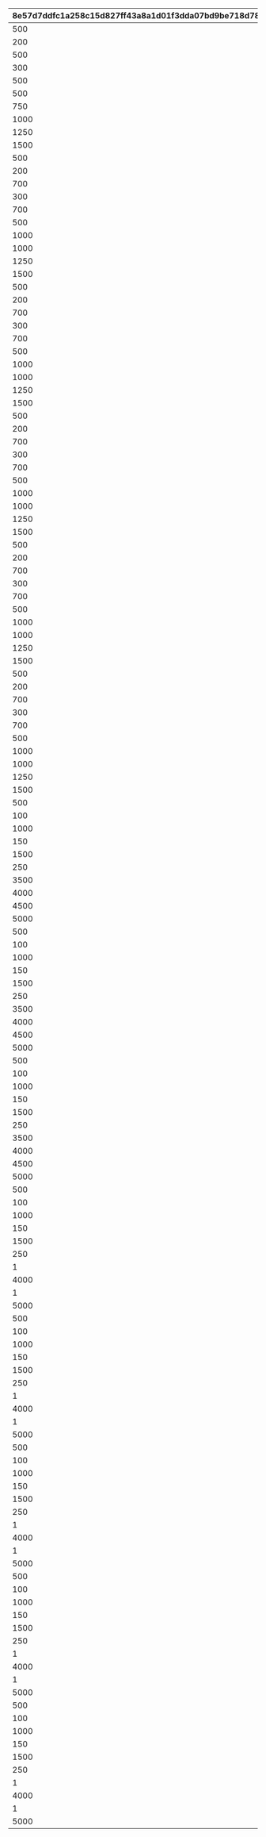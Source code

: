 |8e57d7ddfc1a258c15d827ff43a8a1d01f3dda07bd9be718d78c54d226cf8bea|8f525411748507372458ecf2543b3e02dbb7a0e761d0785a5b0cf3acd1f427b0|575380353834c418631159b6069357937e59083389dec4a148a0e1db2b530da2|af2531f1d035a6ee7c0ef02d1b461866b9b742768eddb246ace083b2b6c4917d|1493e0e9665963c119d7f40f194fb5eb6e0a7606b978c45b62907998bccaa77a|0c63aa07fb7d1811ec5a9f342c05c917f472ef12fbebbe8bff89487c9708c964|48cf059021186d33990730a0b653f17170e0eddf30ccb21e4ac3fb78218039f5|b281cbafb924166fcfb89579b5eb506b9a26d8e492c28f088f25727f6506c81b|f7b8195b77263b3c9f7c868b17964ae2f2691c6ce6cbd4017014fc9960c43fe3|c6a93a50c02b3fab093dcfd19ed30e79083705727b3ce420d9e91ee46b23a8af|890d64d053af07e4fe7c1ebd384bd6ec80da785e02a8ef68ccaf10886a602d05|ee7e9d7297999485497659489a997cbe28b6285b50f38a60e066c2e7b04f8f9a|312e41e2f29d6518c4173785e10ebec1d732937def9447ab31700e1bc855cb74|c9a629b430815da2508197d8f4487184a8e152da7a573e9f2b5cb143b79dabdf|c2d8eb89c03f3d5b7cf014b6b36fc7676f37a8d1c25144a145576c0ce96c42ae|7986b66adea872852cc09a50e08bcfd2531e4605380dbb1f89281dc800a05d8f|018af5b4242967a0675ec1cb10aa2b833425a46bc2e05a079abb9078dae30b9c|e9410d6de9382b5f3c8e594aa01e4627b15edcacbc8dda2fad77f12771957e41|42a08a40bed3b3f43ed4586cac286d05368a8aefccbcb919e6e056491d177252|
| --- | --- | --- | --- | --- | --- | --- | --- | --- | --- | --- | --- | --- | --- | --- | --- | --- | --- | --- |
|500|140001|12|90005|2|2|1|140000|94002|5|32001|90008|4|1|500000|2|4|1|10|
|200|25001|0|94002|8|1|1|140001|0|10|32001|91002|4|1|0|12|2|2|500000|
|500|140001|12|90005|2|2|1|140000|94002|15|32001|90008|4|2|750000|2|4|1|5|
|300|25001|0|94002|8|1|1|140001|0|20|32001|91002|4|2|0|12|2|2|750000|
|500|140001|12|90005|2|2|1|140000|94002|25|32001|90008|4|2|750000|2|4|1|5|
|500|25001|0|94002|8|1|1|140001|0|30|32001|91002|4|3|0|12|2|2|750000|
|750|140001|12|90005|2|2|1|140000|94002|35|32001|90008|4|3|1000000|2|4|1|5|
|1000|25001|0|94002|2|1|1|140001|0|40|32001|90008|4|4|0|12|2|2|1000000|
|1250|140001|12|90005|2|2|1|140000|94002|45|32001|90008|4|4|2000000|2|4|1|5|
|1500|25001|0|94002|2|1|1|140001|0|50|32001|90008|4|4|0|12|2|2|2000000|
|500|140001|12|90005|2|2|1|140000|94002|5|32002|90008|4|1|500000|2|4|1|10|
|200|140001|12|25001|8|2|1|21951|94002|10|32002|91002|2|1|500000|2|4|1|1|
|700|140001|12|90005|2|2|1|140000|94002|15|32002|90008|4|2|750000|2|4|1|5|
|300|25001|0|94002|8|1|1|140001|0|20|32002|91002|4|2|0|12|2|2|750000|
|700|140001|12|90005|2|2|1|140000|94002|25|32002|90008|4|2|750000|2|4|1|5|
|500|25001|0|94002|8|1|1|140001|0|30|32002|91002|4|3|0|12|2|2|750000|
|1000|140001|12|90005|2|2|1|140000|94002|35|32002|90008|4|3|1000000|2|4|1|5|
|1000|25001|0|94002|2|1|1|140001|0|40|32002|90008|4|4|0|12|2|2|1000000|
|1250|140001|12|90005|2|2|1|140000|94002|45|32002|90008|4|4|2000000|2|4|1|5|
|1500|25001|0|94002|2|1|1|140001|0|50|32002|90008|4|4|0|12|2|2|2000000|
|500|140001|12|90005|2|2|1|140000|94002|5|32003|90008|4|1|500000|2|4|1|10|
|200|140001|12|25001|8|2|1|21951|94002|10|32003|91002|2|1|500000|2|4|1|1|
|700|140001|12|90005|2|2|1|140000|94002|15|32003|90008|4|2|750000|2|4|1|5|
|300|25001|0|94002|8|1|1|140001|0|20|32003|91002|4|2|0|12|2|2|750000|
|700|140001|12|90005|2|2|1|140000|94002|25|32003|90008|4|2|750000|2|4|1|5|
|500|25001|0|94002|8|1|1|140001|0|30|32003|91002|4|3|0|12|2|2|750000|
|1000|140001|12|90005|2|2|1|140000|94002|35|32003|90008|4|3|1000000|2|4|1|5|
|1000|25001|0|94002|2|1|1|140001|0|40|32003|90008|4|4|0|12|2|2|1000000|
|1250|140001|12|90005|2|2|1|140000|94002|45|32003|90008|4|4|2000000|2|4|1|5|
|1500|25001|0|94002|2|1|1|140001|0|50|32003|90008|4|4|0|12|2|2|2000000|
|500|140001|12|90005|2|2|1|140000|94002|5|32004|90008|4|1|500000|2|4|1|10|
|200|140001|12|25001|8|2|1|21951|94002|10|32004|91002|2|1|500000|2|4|1|1|
|700|140001|12|90005|2|2|1|140000|94002|15|32004|90008|4|2|750000|2|4|1|5|
|300|25001|0|94002|8|1|1|140001|0|20|32004|91002|4|2|0|12|2|2|750000|
|700|140001|12|90005|2|2|1|140000|94002|25|32004|90008|4|2|750000|2|4|1|5|
|500|25001|0|94002|8|1|1|140001|0|30|32004|91002|4|3|0|12|2|2|750000|
|1000|140001|12|90005|2|2|1|140000|94002|35|32004|90008|4|3|1000000|2|4|1|5|
|1000|25001|0|94002|2|1|1|140001|0|40|32004|90008|4|4|0|12|2|2|1000000|
|1250|140001|12|90005|2|2|1|140000|94002|45|32004|90008|4|4|2000000|2|4|1|5|
|1500|25001|0|94002|2|1|1|140001|0|50|32004|90008|4|4|0|12|2|2|2000000|
|500|140001|12|90005|2|2|1|140000|94002|5|32005|90008|4|1|500000|2|4|1|10|
|200|140001|12|25001|8|2|1|21951|94002|10|32005|91002|2|1|500000|2|4|1|1|
|700|140001|12|90005|2|2|1|140000|94002|15|32005|90008|4|2|750000|2|4|1|5|
|300|25001|0|94002|8|1|1|140001|0|20|32005|91002|4|2|0|12|2|2|750000|
|700|140001|12|90005|2|2|1|140000|94002|25|32005|90008|4|2|750000|2|4|1|5|
|500|25001|0|94002|8|1|1|140001|0|30|32005|91002|4|3|0|12|2|2|750000|
|1000|140001|12|90005|2|2|1|140000|94002|35|32005|90008|4|3|1000000|2|4|1|5|
|1000|25001|0|94002|2|1|1|140001|0|40|32005|90008|4|4|0|12|2|2|1000000|
|1250|140001|12|90005|2|2|1|140000|94002|45|32005|90008|4|4|2000000|2|4|1|5|
|1500|25001|0|94002|2|1|1|140001|0|50|32005|90008|4|4|0|12|2|2|2000000|
|500|140001|12|90005|2|2|1|140000|94002|5|32006|90008|4|1|500000|2|4|1|10|
|200|140001|12|25001|8|2|1|21951|94002|10|32006|91002|2|1|500000|2|4|1|1|
|700|140001|12|90005|2|2|1|140000|94002|15|32006|90008|4|2|750000|2|4|1|5|
|300|25001|0|94002|8|1|1|140001|0|20|32006|91002|4|2|0|12|2|2|750000|
|700|140001|12|90005|2|2|1|140000|94002|25|32006|90008|4|2|750000|2|4|1|5|
|500|25001|0|94002|8|1|1|140001|0|30|32006|91002|4|3|0|12|2|2|750000|
|1000|140001|12|90005|2|2|1|140000|94002|35|32006|90008|4|3|1000000|2|4|1|5|
|1000|25001|0|94002|2|1|1|140001|0|40|32006|90008|4|4|0|12|2|2|1000000|
|1250|140001|12|90005|2|2|1|140000|94002|45|32006|90008|4|4|2000000|2|4|1|5|
|1500|25001|0|94002|2|1|1|140001|0|50|32006|90008|4|4|0|12|2|2|2000000|
|500|90005|0|94002|2|10|1|140001|0|5|32007|90008|4|1|0|12|2|15|500000|
|100|140001|12|25001|8|5|1|21951|94002|10|32007|91002|2|1|500000|2|4|1|1|
|1000|90005|0|94002|2|5|1|140001|0|15|32007|90008|4|2|0|12|2|15|750000|
|150|25001|0|94002|8|1|1|140001|0|20|32007|91002|4|2|0|12|2|5|750000|
|1500|90005|0|94002|2|5|1|140001|0|25|32007|90008|4|2|0|12|2|15|750000|
|250|140001|12|25001|8|5|1|90008|94002|30|32007|91002|2|3|750000|2|4|3000|1|
|3500|90005|0|94002|2|5|1|140001|0|35|32007|90008|4|3|0|12|2|15|1000000|
|4000|25001|0|94002|2|1|1|140001|0|40|32007|90008|4|4|0|12|2|5|1000000|
|4500|90005|0|94002|2|5|1|140001|0|45|32007|90008|4|4|0|12|2|15|2000000|
|5000|25001|0|94002|2|1|1|140001|0|50|32007|90008|4|4|0|12|2|5|2000000|
|500|90005|0|94002|2|10|1|140001|0|5|32008|90008|4|1|0|12|2|15|500000|
|100|140001|12|25001|8|5|1|21951|94002|10|32008|91002|2|1|500000|2|4|1|1|
|1000|90005|0|94002|2|5|1|140001|0|15|32008|90008|4|2|0|12|2|15|750000|
|150|25001|0|94002|8|1|1|140001|0|20|32008|91002|4|2|0|12|2|5|750000|
|1500|90005|0|94002|2|5|1|140001|0|25|32008|90008|4|2|0|12|2|15|750000|
|250|140001|12|25001|8|5|1|90008|94002|30|32008|91002|2|3|750000|2|4|3000|1|
|3500|90005|0|94002|2|5|1|140001|0|35|32008|90008|4|3|0|12|2|15|1000000|
|4000|25001|0|94002|2|1|1|140001|0|40|32008|90008|4|4|0|12|2|5|1000000|
|4500|90005|0|94002|2|5|1|140001|0|45|32008|90008|4|4|0|12|2|15|2000000|
|5000|25001|0|94002|2|1|1|140001|0|50|32008|90008|4|4|0|12|2|5|2000000|
|500|90005|0|94002|2|10|1|140001|0|5|32009|90008|4|1|0|12|2|15|500000|
|100|140001|12|25001|8|5|1|21951|94002|10|32009|91002|2|1|500000|2|4|1|1|
|1000|90005|0|94002|2|5|1|140001|0|15|32009|90008|4|2|0|12|2|15|750000|
|150|25001|0|94002|8|1|1|140001|0|20|32009|91002|4|2|0|12|2|5|750000|
|1500|90005|0|94002|2|5|1|140001|0|25|32009|90008|4|2|0|12|2|15|750000|
|250|140001|12|25001|8|5|1|90008|94002|30|32009|91002|2|3|750000|2|4|3000|1|
|3500|90005|0|94002|2|5|1|140001|0|35|32009|90008|4|3|0|12|2|15|1000000|
|4000|25001|0|94002|2|1|1|140001|0|40|32009|90008|4|4|0|12|2|5|1000000|
|4500|90005|0|94002|2|5|1|140001|0|45|32009|90008|4|4|0|12|2|15|2000000|
|5000|25001|0|94002|2|1|1|140001|0|50|32009|90008|4|4|0|12|2|5|2000000|
|500|90005|0|94002|2|10|1|140001|0|5|32010|90008|4|1|0|12|2|15|500000|
|100|140001|12|25001|8|5|1|21951|94002|10|32010|91002|2|1|500000|2|4|1|1|
|1000|90005|0|94002|2|5|1|140001|0|15|32010|90008|4|2|0|12|2|15|750000|
|150|25001|0|94002|8|1|1|140001|0|20|32010|91002|4|2|0|12|2|5|750000|
|1500|90005|0|94002|2|5|1|140001|0|25|32010|90008|4|2|0|12|2|15|750000|
|250|140001|12|25001|8|5|1|90008|94002|30|32010|91002|2|3|750000|2|4|3000|1|
|1|140001|12|90005|18|15|1|90008|94002|35|32010|4101401|2|3|1000000|2|4|3500|5|
|4000|25001|0|94002|2|1|1|140001|0|40|32010|90008|4|4|0|12|2|5|1000000|
|1|140001|12|90005|18|15|1|90008|94002|45|32010|4109401|2|4|2000000|2|4|4500|5|
|5000|25001|0|94002|2|1|1|140001|0|50|32010|90008|4|4|0|12|2|5|2000000|
|500|90005|0|94002|2|10|1|140001|0|5|32011|90008|4|1|0|12|2|15|500000|
|100|140001|12|25001|8|5|1|21951|94002|10|32011|91002|2|1|500000|2|4|1|1|
|1000|90005|0|94002|2|5|1|140001|0|15|32011|90008|4|2|0|12|2|15|750000|
|150|25001|0|94002|8|1|1|140001|0|20|32011|91002|4|2|0|12|2|5|750000|
|1500|90005|0|94002|2|5|1|140001|0|25|32011|90008|4|2|0|12|2|15|750000|
|250|140001|12|25001|8|5|1|90008|94002|30|32011|91002|2|3|750000|2|4|3000|1|
|1|140001|12|90005|18|15|1|90008|94002|35|32011|4301401|2|3|1000000|2|4|3500|5|
|4000|25001|0|94002|2|1|1|140001|0|40|32011|90008|4|4|0|12|2|5|1000000|
|1|140001|12|90005|18|15|1|90008|94002|45|32011|4303401|2|4|2000000|2|4|4500|5|
|5000|25001|0|94002|2|1|1|140001|0|50|32011|90008|4|4|0|12|2|5|2000000|
|500|90005|0|94002|2|10|1|140001|0|5|32012|90008|4|1|0|12|2|15|500000|
|100|140001|12|25001|8|5|1|21951|94002|10|32012|91002|2|1|500000|2|4|1|1|
|1000|90005|0|94002|2|5|1|140001|0|15|32012|90008|4|2|0|12|2|15|750000|
|150|25001|0|94002|8|1|1|140001|0|20|32012|91002|4|2|0|12|2|5|750000|
|1500|90005|0|94002|2|5|1|140001|0|25|32012|90008|4|2|0|12|2|15|750000|
|250|140001|12|25001|8|5|1|90008|94002|30|32012|91002|2|3|750000|2|4|3000|1|
|1|140001|12|90005|18|15|1|90008|94002|35|32012|4201401|2|3|1000000|2|4|3500|5|
|4000|25001|0|94002|2|1|1|140001|0|40|32012|90008|4|4|0|12|2|5|1000000|
|1|140001|12|90005|18|15|1|90008|94002|45|32012|4204401|2|4|2000000|2|4|4500|5|
|5000|25001|0|94002|2|1|1|140001|0|50|32012|90008|4|4|0|12|2|5|2000000|
|500|90005|0|94002|2|10|1|140001|0|5|32013|90008|4|1|0|12|2|15|500000|
|100|140001|12|25001|8|5|1|21951|94002|10|32013|91002|2|1|500000|2|4|1|1|
|1000|90005|0|94002|2|5|1|140001|0|15|32013|90008|4|2|0|12|2|15|750000|
|150|25001|0|94002|8|1|1|140001|0|20|32013|91002|4|2|0|12|2|5|750000|
|1500|90005|0|94002|2|5|1|140001|0|25|32013|90008|4|2|0|12|2|15|750000|
|250|140001|12|25001|8|5|1|90008|94002|30|32013|91002|2|3|750000|2|4|3000|1|
|1|140001|12|90005|18|15|1|90008|94002|35|32013|4110401|2|3|1000000|2|4|3500|5|
|4000|25001|0|94002|2|1|1|140001|0|40|32013|90008|4|4|0|12|2|5|1000000|
|1|140001|12|90005|18|15|1|90008|94002|45|32013|4102401|2|4|2000000|2|4|4500|5|
|5000|25001|0|94002|2|1|1|140001|0|50|32013|90008|4|4|0|12|2|5|2000000|
|500|90005|0|94002|2|10|1|140001|0|5|32014|90008|4|1|0|12|2|15|500000|
|100|140001|12|25001|8|5|1|21951|94002|10|32014|91002|2|1|500000|2|4|1|1|
|1000|90005|0|94002|2|5|1|140001|0|15|32014|90008|4|2|0|12|2|15|750000|
|150|25001|0|94002|8|1|1|140001|0|20|32014|91002|4|2|0|12|2|5|750000|
|1500|90005|0|94002|2|5|1|140001|0|25|32014|90008|4|2|0|12|2|15|750000|
|250|140001|12|25001|8|5|1|90008|94002|30|32014|91002|2|3|750000|2|4|3000|1|
|1|140001|12|90005|18|15|1|90008|94002|35|32014|4203401|2|3|1000000|2|4|3500|5|
|4000|25001|0|94002|2|1|1|140001|0|40|32014|90008|4|4|0|12|2|5|1000000|
|1|140001|12|90005|18|15|1|90008|94002|45|32014|4202401|2|4|2000000|2|4|4500|5|
|5000|25001|0|94002|2|1|1|140001|0|50|32014|90008|4|4|0|12|2|5|2000000|